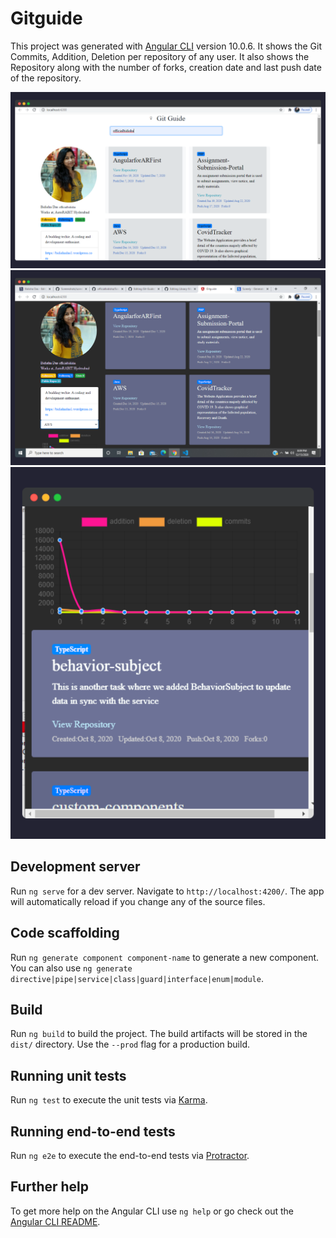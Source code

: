 # Gitguide

This project was generated with [Angular CLI](https://github.com/angular/angular-cli) version 10.0.6.
It shows the Git Commits, Addition, Deletion per repository of any user.
It also shows the Repository along with the number of forks, creation date and last push date of the repository.

![image](https://raw.githubusercontent.com/officialbidisha/Screenshots/master/screely-1608042861310.png)
![image](https://raw.githubusercontent.com/officialbidisha/Screenshots/master/screely-1608043188253.png)
![image](https://raw.githubusercontent.com/officialbidisha/Screenshots/master/screely-1608042793121.png)

## Development server

Run `ng serve` for a dev server. Navigate to `http://localhost:4200/`. The app will automatically reload if you change any of the source files.

## Code scaffolding

Run `ng generate component component-name` to generate a new component. You can also use `ng generate directive|pipe|service|class|guard|interface|enum|module`.

## Build

Run `ng build` to build the project. The build artifacts will be stored in the `dist/` directory. Use the `--prod` flag for a production build.

## Running unit tests

Run `ng test` to execute the unit tests via [Karma](https://karma-runner.github.io).

## Running end-to-end tests

Run `ng e2e` to execute the end-to-end tests via [Protractor](http://www.protractortest.org/).

## Further help

To get more help on the Angular CLI use `ng help` or go check out the [Angular CLI README](https://github.com/angular/angular-cli/blob/master/README.md).
